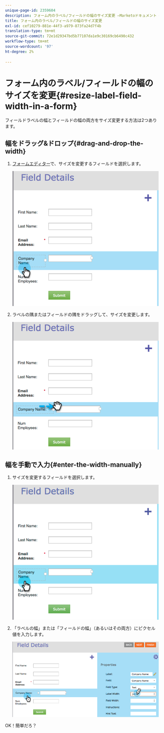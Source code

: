 ```yaml
---
unique-page-id: 2359604
description: フォーム内のラベル/フィールドの幅のサイズ変更 —Marketoドキュメント — 製品ドキュメント
title: フォーム内のラベル/フィールドの幅のサイズ変更
exl-id: cef10279-881e-44f3-a979-873fa24d7f4b
translation-type: tm+mt
source-git-commit: 72e1d29347bd5b77107da1e9c30169cb6490c432
workflow-type: tm+mt
source-wordcount: '97'
ht-degree: 2%

---
```


# フォーム内のラベル/フィールドの幅のサイズを変更{#resize-label-field-width-in-a-form}

フィールドラベルの幅とフィールドの幅の両方をサイズ変更する方法は2つあります。

## 幅をドラッグ&amp;ドロップ{#drag-and-drop-the-width}

1. [フォームエディター](/help/marketo/product-docs/demand-generation/forms/form-actions/edit-a-form.md)で、サイズを変更するフィールドを選択します。

   ![](assets/image2014-9-15-15-3a24-3a0.png)

1. ラベルの隅またはフィールドの隅をドラッグして、サイズを変更します。

   ![](assets/image2014-9-15-15-3a24-3a14.png)

## 幅を手動で入力{#enter-the-width-manually}

1. サイズを変更するフィールドを選択します。

   ![](assets/image2014-9-15-15-3a24-3a28.png)

1. 「ラベルの幅」または「フィールドの幅」（あるいはその両方）にピクセル値を入力します。

   ![](assets/image2014-9-15-15-3a24-3a36.png)

OK！簡単だろ？
